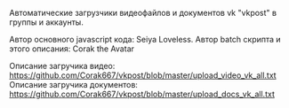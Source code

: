 Автоматические загрузчики видеофайлов и документов vk "vkpost" в группы и аккаунты.

Автор основного javascript кода: Seiya Loveless. 
Автор batch скрипта и этого описания: Corak the Avatar

Описание загручика видео: 
https://github.com/Corak667/vkpost/blob/master/upload_video_vk_all.txt
Описание загручика документов: 
https://github.com/Corak667/vkpost/blob/master/upload_docs_vk_all.txt
